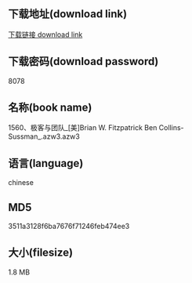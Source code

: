 ## 下载地址(download link)
[下载链接 download link](https://voluble-croquembouche-d321dc.netlify.app/?s=1560%E3%80%81%E6%9E%81%E5%AE%A2%E4%B8%8E%E5%9B%A2%E9%98%9F_%5B%E7%BE%8E%5DBrian+W.+Fitzpatrick+Ben+Collins-Sussman_.azw3)

## 下载密码(download password)
8078

## 名称(book name)
1560、极客与团队_[美]Brian W. Fitzpatrick Ben Collins-Sussman_.azw3.azw3

## 语言(language)
chinese

## MD5
3511a3128f6ba7676f71246feb474ee3

## 大小(filesize)
1.8 MB
